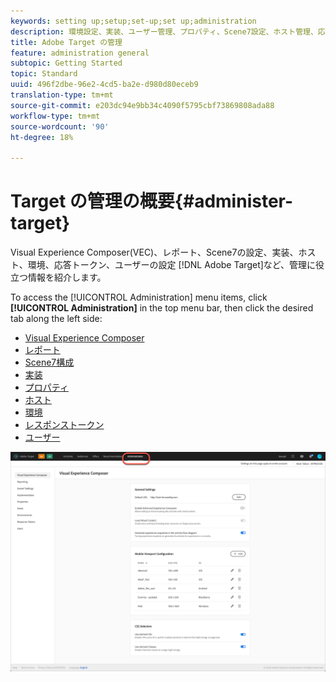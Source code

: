 ```yaml
---
keywords: setting up;setup;set-up;set up;administration
description: 環境設定、実装、ユーザー管理、プロパティ、Scene7設定、ホスト管理、応答トークンなど、Adobe Targetのセットアップに役立つ情報です。
title: Adobe Target の管理
feature: administration general
subtopic: Getting Started
topic: Standard
uuid: 496f2dbe-96e2-4cd5-ba2e-d980d80eceb9
translation-type: tm+mt
source-git-commit: e203dc94e9bb34c4090f5795cbf73869808ada88
workflow-type: tm+mt
source-wordcount: '90'
ht-degree: 18%

---
```



# Target の管理の概要{#administer-target}

Visual Experience Composer(VEC)、レポート、Scene7の設定、実装、ホスト、環境、応答トークン、ユーザーの設定 [!DNL Adobe Target]など、管理に役立つ情報を紹介します。

To access the [!UICONTROL Administration] menu items, click **[!UICONTROL Administration]** in the top menu bar, then click the desired tab along the left side:

* [Visual Experience Composer](/help/administrating-target/visual-experience-composer-set-up.md)
* [レポート](/help/administrating-target/reporting.md)
* [Scene7構成](/help/administrating-target/scene7-settings.md)
* [実装](/help/c-implementing-target/implementing-target.md)
* [プロパティ](/help/administrating-target/c-user-management/property-channel/property-channel.md)
* [ホスト](/help/administrating-target/hosts.md)
* [環境](/help/administrating-target/environments.md)
* [レスポンストークン](/help/administrating-target/response-tokens.md)
* [ユーザー](/help/administrating-target/c-user-management/user-management.md)

![Adobe Target政府メニュー](/help/administrating-target/assets/administration.png)